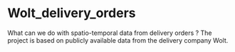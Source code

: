 # Wolt_delivery_orders
What can we do with spatio-temporal data from delivery orders ? The project is based on publicly available data from the delivery company Wolt.
